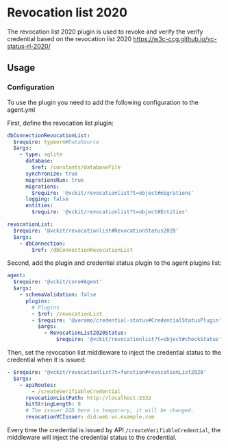 # Revocation list 2020

The revocation list 2020 plugin is used to revoke and verify the verify credential based on the revocation list 2020 https://w3c-ccg.github.io/vc-status-rl-2020/

## Usage

### Configuration

To use the plugin you need to add the following configuration to the agent.yml

First, define the revocation list plugin:

```yaml
dbConnectionRevocationList:
  $require: typeorm#DataSource
  $args:
    - type: sqlite
      database:
        $ref: /constants/databaseFile
      synchronize: true
      migrationsRun: true
      migrations:
        $require: '@vckit/revocationlist?t=object#migrations'
      logging: false
      entities:
        $require: '@vckit/revocationlist?t=object#Entities'

revocationList:
  $require: '@vckit/revocationlist#RevocationStatus2020'
  $args:
    - dbConnection:
        $ref: /dbConnectionRevocationList
```

Second, add the plugin and credential status plugin to the agent plugins list:

```yaml
agent:
  $require: '@vckit/core#Agent'
  $args:
    - schemaValidation: false
      plugins:
        # Plugins
        - $ref: /revocationList
        - $require: '@veramo/credential-status#CredentialStatusPlugin'
          $args:
            - RevocationList2020Status:
                $require: '@vckit/revocationlist?t=object#checkStatus'
```

Then, set the revocation list middleware to inject the credential status to the credential when it is issued:

```yaml
- $require: '@vckit/revocationlist?t=function#revocationList2020'
  $args:
    - apiRoutes:
        - /createVerifiableCredential
      revocationListPath: http://localhost:3332
      bitStringLength: 8
      # The issuer DID here is temporary, it will be changed.
      revocationVCIssuer: did:web:vc.example.com
```

Every time the credential is issued by API `/createVerifiableCredential`, the middleware will inject the credential status to the credential.
